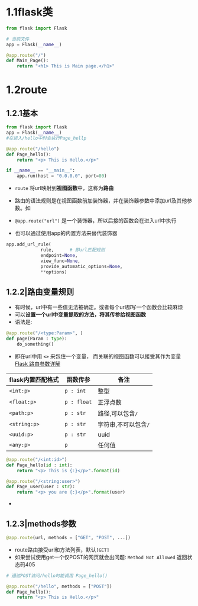 # 1.1flask类

```python
from flask import Flask

# 当前文件
app = Flask(__name__)

@app.route("/")
def Main_Page():
    return "<h1> This is Main page.</h1>"

```
# 1.2route

## 1.2.1基本

```python
from flask import Flask
app = Flask(__name__)
#在进入/hello中时会执行Page_hellp

@app.route("/hello")
def Page_hello():
    return "<p> This is Hello.</p>"

if __name__ == "__main__":
    app.run(host = "0.0.0.0", port=80)
```
- `route` 将url映射到**视图函数**中，这称为**路由**
- 路由的语法规则是在视图函数前加装饰器，并在装饰器参数中添加url及其他参数。如
- `@app.route("url")` 是一个装饰器，所以后接的函数会在进入url中执行

- 也可以通过使用app的内置方法来替代装饰器
```python
app.add_url_rule(
			 rule,      # 即url匹配规则 
			 endpoint=None, 
			 view_func=None, 
			 provide_automatic_options=None, 
			 **options)
``` 

## 1.2.2|路由变量规则


- 有时候，url中有一些值无法被确定。或者每个url都写一个函数会比较麻烦
- 可以**设置一个url中变量提取的方法，将其传参给视图函数**
- 语法是:
```python
@app.route("/<type:Param>", )
def page(Param : type):
    do_something()
```
- 即在url中用 **`<>`** 来包住一个变量， 而关联的视图函数可以接受其作为变量
[Flask 路由参数详解](https://tedboy.github.io/flask/quickstart/quickstart4.html?highlight=rule#variable-rules)

| flask内置匹配格式 | 函数传参    | 备注                 |
| ----------------- | ----------- | -------------------- |
| `<int:p>`         | `p : int`   | 整型                 |
| `<float:p>`       | `p : float` | 正浮点数             |
| `<path:p>`        | `p : str`   | 路径,可以包含`/`     |
| `<string:p>`      | `p : str`   | 字符串,不可以包含`/` |
| `<uuid:p>`        | `p : str`   | uuid                 |
| `<any:p>`         | `p`         | 任何值                     |

```python
@app.route("/<int:id>")
def Page_hello(id : int):
    return "<p> This is {:}</p>".format(id)

@app.route("/<string:user>")
def Page_user(user : str):
    return "<p> you are {:}</p>".format(user)
```
- 
## 1.2.3|methods参数
```python
@app.route(url, methods = ["GET", "POST", ...])
```
- route路由接受url和方法列表，默认`[GET]`
- 如果尝试使用get一个仅POST的网页就会出问题: `Method Not Allowed` 返回状态码405
```Python
# 通过POST访问/hello时能调用 Page_hello()

@app.route("/hello", methods = ["POST"])
def Page_hello():
    return "<p> This is Hello.</p>"
```
